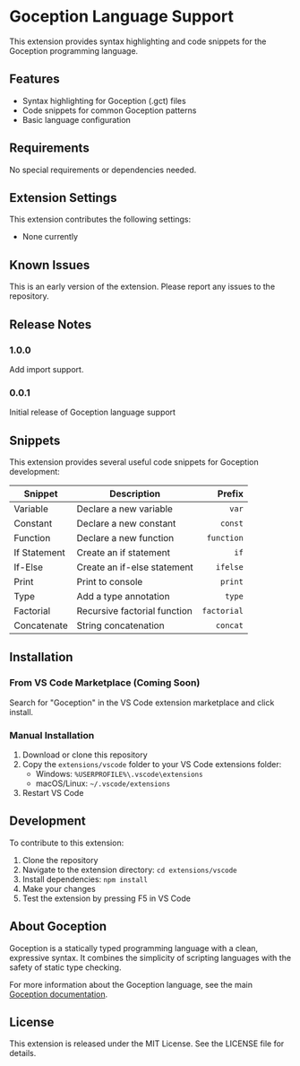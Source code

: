 # Goception Language Support

This extension provides syntax highlighting and code snippets for the Goception programming language.

## Features

- Syntax highlighting for Goception (.gct) files
- Code snippets for common Goception patterns
- Basic language configuration

## Requirements

No special requirements or dependencies needed.

## Extension Settings

This extension contributes the following settings:

- None currently

## Known Issues

This is an early version of the extension. Please report any issues to the repository.

## Release Notes

### 1.0.0

Add import support.

### 0.0.1

Initial release of Goception language support

## Snippets

This extension provides several useful code snippets for Goception development:

| Snippet      | Description                  |      Prefix |
| ------------ | ---------------------------- | ----------: |
| Variable     | Declare a new variable       |       `var` |
| Constant     | Declare a new constant       |     `const` |
| Function     | Declare a new function       |  `function` |
| If Statement | Create an if statement       |        `if` |
| If-Else      | Create an if-else statement  |    `ifelse` |
| Print        | Print to console             |     `print` |
| Type         | Add a type annotation        |      `type` |
| Factorial    | Recursive factorial function | `factorial` |
| Concatenate  | String concatenation         |    `concat` |

## Installation

### From VS Code Marketplace (Coming Soon)

Search for "Goception" in the VS Code extension marketplace and click install.

### Manual Installation

1. Download or clone this repository
2. Copy the `extensions/vscode` folder to your VS Code extensions folder:
   - Windows: `%USERPROFILE%\.vscode\extensions`
   - macOS/Linux: `~/.vscode/extensions`
3. Restart VS Code

## Development

To contribute to this extension:

1. Clone the repository
2. Navigate to the extension directory: `cd extensions/vscode`
3. Install dependencies: `npm install`
4. Make your changes
5. Test the extension by pressing F5 in VS Code

## About Goception

Goception is a statically typed programming language with a clean, expressive syntax. It combines the simplicity of scripting languages with the safety of static type checking.

For more information about the Goception language, see the main [Goception documentation](../../GUIDE.md).

## License

This extension is released under the MIT License. See the LICENSE file for details.
